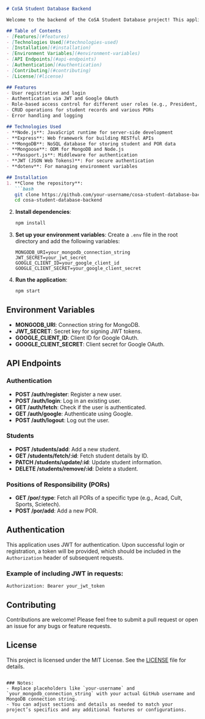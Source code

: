 ```markdown
# CoSA Student Database Backend

Welcome to the backend of the CoSA Student Database project! This application is built using Node.js, Express, and MongoDB, providing a comprehensive solution for managing student data and positions of responsibility (PORs) in an educational context.

## Table of Contents
- [Features](#features)
- [Technologies Used](#technologies-used)
- [Installation](#installation)
- [Environment Variables](#environment-variables)
- [API Endpoints](#api-endpoints)
- [Authentication](#authentication)
- [Contributing](#contributing)
- [License](#license)

## Features
- User registration and login
- Authentication via JWT and Google OAuth
- Role-based access control for different user roles (e.g., President, General Secretary)
- CRUD operations for student records and various PORs
- Error handling and logging

## Technologies Used
- **Node.js**: JavaScript runtime for server-side development
- **Express**: Web framework for building RESTful APIs
- **MongoDB**: NoSQL database for storing student and POR data
- **Mongoose**: ODM for MongoDB and Node.js
- **Passport.js**: Middleware for authentication
- **JWT (JSON Web Tokens)**: For secure authentication
- **dotenv**: For managing environment variables

## Installation
1. **Clone the repository**:
   ```bash
   git clone https://github.com/your-username/cosa-student-database-backend.git
   cd cosa-student-database-backend
   ```

2. **Install dependencies**:
   ```bash
   npm install
   ```

3. **Set up your environment variables**:
   Create a `.env` file in the root directory and add the following variables:
   ```plaintext
   MONGODB_URI=your_mongodb_connection_string
   JWT_SECRET=your_jwt_secret
   GOOGLE_CLIENT_ID=your_google_client_id
   GOOGLE_CLIENT_SECRET=your_google_client_secret
   ```

4. **Run the application**:
   ```bash
   npm start
   ```

## Environment Variables
- **MONGODB_URI**: Connection string for MongoDB.
- **JWT_SECRET**: Secret key for signing JWT tokens.
- **GOOGLE_CLIENT_ID**: Client ID for Google OAuth.
- **GOOGLE_CLIENT_SECRET**: Client secret for Google OAuth.

## API Endpoints
### Authentication
- **POST /auth/register**: Register a new user.
- **POST /auth/login**: Log in an existing user.
- **GET /auth/fetch**: Check if the user is authenticated.
- **GET /auth/google**: Authenticate using Google.
- **POST /auth/logout**: Log out the user.

### Students
- **POST /students/add**: Add a new student.
- **GET /students/fetch/:id**: Fetch student details by ID.
- **PATCH /students/update/:id**: Update student information.
- **DELETE /students/remove/:id**: Delete a student.

### Positions of Responsibility (PORs)
- **GET /por/:type**: Fetch all PORs of a specific type (e.g., Acad, Cult, Sports, Scietech).
- **POST /por/add**: Add a new POR.

## Authentication
This application uses JWT for authentication. Upon successful login or registration, a token will be provided, which should be included in the `Authorization` header of subsequent requests.

### Example of including JWT in requests:
```plaintext
Authorization: Bearer your_jwt_token
```

## Contributing
Contributions are welcome! Please feel free to submit a pull request or open an issue for any bugs or feature requests.

## License
This project is licensed under the MIT License. See the [LICENSE](LICENSE) file for details.
```

### Notes:
- Replace placeholders like `your-username` and `your_mongodb_connection_string` with your actual GitHub username and MongoDB connection string.
- You can adjust sections and details as needed to match your project’s specifics and any additional features or configurations.
